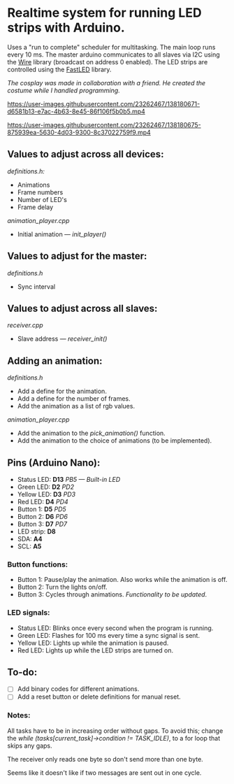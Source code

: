# Realtime system for running LED strips with Arduino.
Uses a "run to complete" scheduler for multitasking.
The main loop runs every 10 ms.
The master arduino communicates to all slaves via I2C using the [Wire](https://www.arduino.cc/en/reference/wire) library (broadcast on address 0 enabled).
The LED strips are controlled using the [FastLED](https://github.com/FastLED/FastLED) library.

*The cosplay was made in collaboration with a friend. He created the costume while I handled programming.*


https://user-images.githubusercontent.com/23262467/138180671-d6581b13-e7ac-4b63-8e45-86f106f5b0b5.mp4



https://user-images.githubusercontent.com/23262467/138180675-875939ea-5630-4d03-9300-8c37022759f9.mp4


## Values to adjust across all devices:
*definitions.h:*
* Animations
* Frame numbers
* Number of LED's
* Frame delay

*animation_player.cpp*
* Initial animation *&mdash; init_player()*

## Values to adjust for the master:
*definitions.h*
* Sync interval

## Values to adjust across all slaves:
*receiver.cpp*
* Slave address *&mdash; receiver_init()*

## Adding an animation:
*definitions.h*
* Add a define for the animation.
* Add a define for the number of frames.
* Add the animation as a list of rgb values.

*animation_player.cpp*
* Add the animation to the *pick_animation()* function.
* Add the animation to the choice of animations (to be implemented).

## Pins (Arduino Nano):
* Status LED: **D13** *PB5 &mdash; Built-in LED*
* Green LED: **D2** *PD2*
* Yellow LED: **D3** *PD3*
* Red LED: **D4** *PD4*
* Button 1: **D5** *PD5*
* Button 2: **D6** *PD6*
* Button 3: **D7** *PD7*
* LED strip: **D8**
* SDA: **A4**
* SCL: **A5**

### Button functions:
* Button 1: Pause/play the animation. Also works while the animation is off.
* Button 2: Turn the lights on/off.
* Button 3: Cycles through animations. *Functionality to be updated*.

### LED signals:
* Status LED: Blinks once every second when the program is running.
* Green LED: Flashes for 100 ms every time a sync signal is sent.
* Yellow LED: Lights up while the animation is paused.
* Red LED: Lights up while the LED strips are turned on.

## To-do:
- [ ] Add binary codes for different animations.
- [ ] Add a reset button or delete definitions for manual reset.

### Notes:
All tasks have to be in increasing order without gaps. To avoid this; change the *while (tasks[current_task]->condition != TASK_IDLE)*, to a for loop that skips any gaps.

The receiver only reads one byte so don't send more than one byte.

Seems like it doesn't like if two messages are sent out in one cycle.
